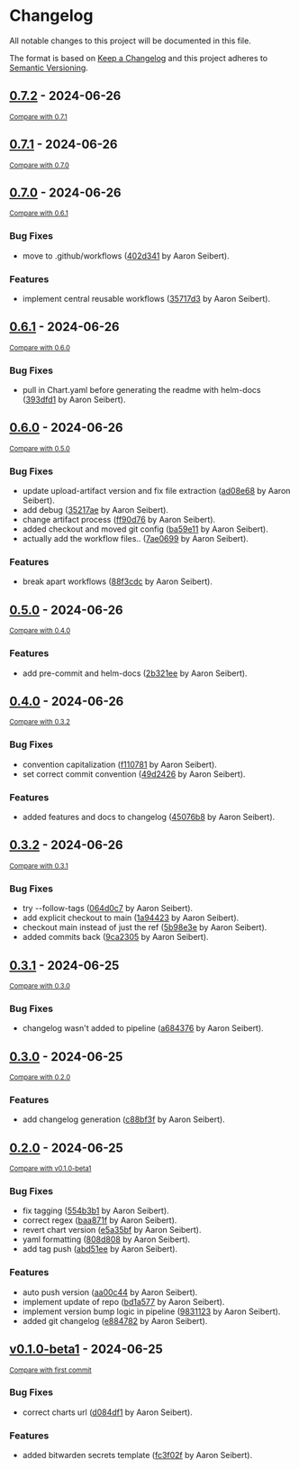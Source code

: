 # Changelog

All notable changes to this project will be documented in this file.

The format is based on [Keep a Changelog](http://keepachangelog.com/en/1.0.0/)
and this project adheres to [Semantic Versioning](http://semver.org/spec/v2.0.0.html).

<!-- insertion marker -->
## [0.7.2](https://github.com/AaronSeibert/helm-chart-base/releases/tag/0.7.2) - 2024-06-26

<small>[Compare with 0.7.1](https://github.com/AaronSeibert/helm-chart-base/compare/0.7.1...0.7.2)</small>

## [0.7.1](https://github.com/AaronSeibert/helm-chart-base/releases/tag/0.7.1) - 2024-06-26

<small>[Compare with 0.7.0](https://github.com/AaronSeibert/helm-chart-base/compare/0.7.0...0.7.1)</small>

## [0.7.0](https://github.com/AaronSeibert/helm-chart-base/releases/tag/0.7.0) - 2024-06-26

<small>[Compare with 0.6.1](https://github.com/AaronSeibert/helm-chart-base/compare/0.6.1...0.7.0)</small>

### Bug Fixes

- move to .github/workflows ([402d341](https://github.com/AaronSeibert/helm-chart-base/commit/402d341a468355634bfdd75fb4ca97fe5cd40e1a) by Aaron Seibert).

### Features

- implement central reusable workflows ([35717d3](https://github.com/AaronSeibert/helm-chart-base/commit/35717d36a5ccbe2510da194118534e89e1c5f416) by Aaron Seibert).

## [0.6.1](https://github.com/AaronSeibert/helm-chart-base/releases/tag/0.6.1) - 2024-06-26

<small>[Compare with 0.6.0](https://github.com/AaronSeibert/helm-chart-base/compare/0.6.0...0.6.1)</small>

### Bug Fixes

- pull in Chart.yaml before generating the readme with helm-docs ([393dfd1](https://github.com/AaronSeibert/helm-chart-base/commit/393dfd11c50956a4125abbceeb3429b325a152f2) by Aaron Seibert).

## [0.6.0](https://github.com/AaronSeibert/helm-chart-base/releases/tag/0.6.0) - 2024-06-26

<small>[Compare with 0.5.0](https://github.com/AaronSeibert/helm-chart-base/compare/0.5.0...0.6.0)</small>

### Bug Fixes

- update upload-artifact version and fix file extraction ([ad08e68](https://github.com/AaronSeibert/helm-chart-base/commit/ad08e688b2e0b03c50af42f448e40272ccb90276) by Aaron Seibert).
- add debug ([35217ae](https://github.com/AaronSeibert/helm-chart-base/commit/35217ae31e3ae963d2d561cf4b1ea610cfa83e62) by Aaron Seibert).
- change artifact process ([ff90d76](https://github.com/AaronSeibert/helm-chart-base/commit/ff90d7693840dd5028f5a6fbb19ef87ee54f4ecd) by Aaron Seibert).
- added checkout and moved git config ([ba59e11](https://github.com/AaronSeibert/helm-chart-base/commit/ba59e116a41fe8212960a97de94f64b6a0788ee9) by Aaron Seibert).
- actually add the workflow files.. ([7ae0699](https://github.com/AaronSeibert/helm-chart-base/commit/7ae0699f18966ac754f0344bff292e7d36a90279) by Aaron Seibert).

### Features

- break apart workflows ([88f3cdc](https://github.com/AaronSeibert/helm-chart-base/commit/88f3cdc6d6aea0033aa82689fe2d9f5cb78ef20c) by Aaron Seibert).

## [0.5.0](https://github.com/AaronSeibert/helm-chart-base/releases/tag/0.5.0) - 2024-06-26

<small>[Compare with 0.4.0](https://github.com/AaronSeibert/helm-chart-base/compare/0.4.0...0.5.0)</small>

### Features

- add pre-commit and helm-docs ([2b321ee](https://github.com/AaronSeibert/helm-chart-base/commit/2b321eee877241aeda86eaa0b288e2e6df313328) by Aaron Seibert).

## [0.4.0](https://github.com/AaronSeibert/helm-chart-base/releases/tag/0.4.0) - 2024-06-26

<small>[Compare with 0.3.2](https://github.com/AaronSeibert/helm-chart-base/compare/0.3.2...0.4.0)</small>

### Bug Fixes

- convention capitalization ([f110781](https://github.com/AaronSeibert/helm-chart-base/commit/f1107817624b9e47dfbc8b499df5a1fd2ea74008) by Aaron Seibert).
- set correct commit convention ([49d2426](https://github.com/AaronSeibert/helm-chart-base/commit/49d2426b1ddf4d60d0ab28218306d25d3afbdf02) by Aaron Seibert).

### Features

- added features and docs to changelog ([45076b8](https://github.com/AaronSeibert/helm-chart-base/commit/45076b84f40e06fe3cc9d8b29b8fa670854eab9b) by Aaron Seibert).

## [0.3.2](https://github.com/AaronSeibert/helm-chart-base/releases/tag/0.3.2) - 2024-06-26

<small>[Compare with 0.3.1](https://github.com/AaronSeibert/helm-chart-base/compare/0.3.1...0.3.2)</small>

### Bug Fixes

- try --follow-tags ([064d0c7](https://github.com/AaronSeibert/helm-chart-base/commit/064d0c727bda28a51d816a6dda9689e0961f744e) by Aaron Seibert).
- add explicit checkout to main ([1a94423](https://github.com/AaronSeibert/helm-chart-base/commit/1a94423dab0ee447e6d24fb9e7c96f6703ba06c0) by Aaron Seibert).
- checkout main instead of just the ref ([5b98e3e](https://github.com/AaronSeibert/helm-chart-base/commit/5b98e3edc50d0f3836e9359f0927af6c029e5edc) by Aaron Seibert).
- added commits back ([9ca2305](https://github.com/AaronSeibert/helm-chart-base/commit/9ca2305c64ffb64bd77fc4dfb8113577d1ef013b) by Aaron Seibert).

## [0.3.1](https://github.com/AaronSeibert/helm-chart-base/releases/tag/0.3.1) - 2024-06-25

<small>[Compare with 0.3.0](https://github.com/AaronSeibert/helm-chart-base/compare/0.3.0...0.3.1)</small>

### Bug Fixes

- changelog wasn't added to pipeline ([a684376](https://github.com/AaronSeibert/helm-chart-base/commit/a6843766512657708476840bf4fa2e627409ac8c) by Aaron Seibert).

## [0.3.0](https://github.com/AaronSeibert/helm-chart-base/releases/tag/0.3.0) - 2024-06-25

<small>[Compare with 0.2.0](https://github.com/AaronSeibert/helm-chart-base/compare/0.2.0...0.3.0)</small>

### Features

- add changelog generation ([c88bf3f](https://github.com/AaronSeibert/helm-chart-base/commit/c88bf3f57dcba8c933ee005a28db9fb3951294bd) by Aaron Seibert).

## [0.2.0](https://github.com/AaronSeibert/helm-chart-base/releases/tag/0.2.0) - 2024-06-25

<small>[Compare with v0.1.0-beta1](https://github.com/AaronSeibert/helm-chart-base/compare/v0.1.0-beta1...0.2.0)</small>

### Bug Fixes

- fix tagging ([554b3b1](https://github.com/AaronSeibert/helm-chart-base/commit/554b3b1449bd9a1e3e7dcd474319e85993785691) by Aaron Seibert).
- correct regex ([baa871f](https://github.com/AaronSeibert/helm-chart-base/commit/baa871f68554a386263867b17f77c0c712663881) by Aaron Seibert).
- revert chart version ([e5a35bf](https://github.com/AaronSeibert/helm-chart-base/commit/e5a35bf3f9ee98ce2fd46af194eb1353c0d246ce) by Aaron Seibert).
- yaml formatting ([808d808](https://github.com/AaronSeibert/helm-chart-base/commit/808d80853576e7dbd87ef31486d0f1663a8b027d) by Aaron Seibert).
- add tag push ([abd51ee](https://github.com/AaronSeibert/helm-chart-base/commit/abd51ee5e1b1138911c8abe29c4db409597ea575) by Aaron Seibert).

### Features

- auto push version ([aa00c44](https://github.com/AaronSeibert/helm-chart-base/commit/aa00c44ae3696e5f71f8d4cefd6f3aaa4e943995) by Aaron Seibert).
- implement update of repo ([bd1a577](https://github.com/AaronSeibert/helm-chart-base/commit/bd1a57752731ca78058addd326719475b546821e) by Aaron Seibert).
- implement version bump logic in pipeline ([9831123](https://github.com/AaronSeibert/helm-chart-base/commit/9831123923afa572506fe2ed94c0a240ba602250) by Aaron Seibert).
- added git changelog ([e884782](https://github.com/AaronSeibert/helm-chart-base/commit/e8847826b84fd0f7f7ba14bf87903b9b12eaed16) by Aaron Seibert).

## [v0.1.0-beta1](https://github.com/AaronSeibert/helm-chart-base/releases/tag/v0.1.0-beta1) - 2024-06-25

<small>[Compare with first commit](https://github.com/AaronSeibert/helm-chart-base/compare/e2666993168a98a7af8389db25d7d55db6e0cdc6...v0.1.0-beta1)</small>

### Bug Fixes

- correct charts url ([d084df1](https://github.com/AaronSeibert/helm-chart-base/commit/d084df122d64872fa0774d09ec418ddb7160b3df) by Aaron Seibert).

### Features

- added bitwarden secrets template ([fc3f02f](https://github.com/AaronSeibert/helm-chart-base/commit/fc3f02fc2ab4686c4cad71901fd24675671d76c4) by Aaron Seibert).

